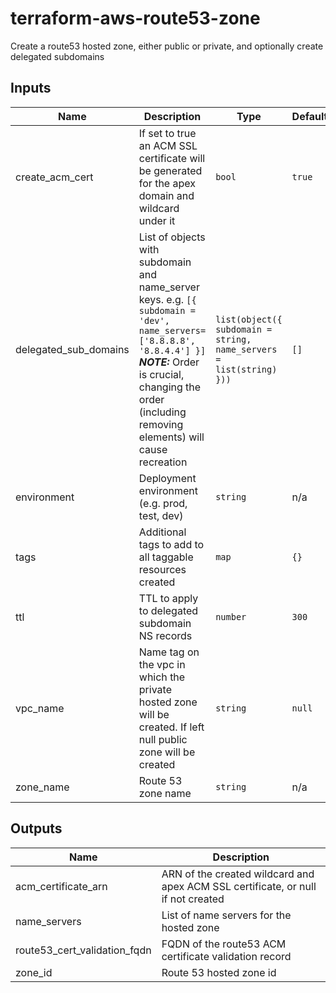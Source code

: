 # terraform-aws-route53-zone

Create a route53 hosted zone, either public or private, and optionally create delegated subdomains

## Inputs

| Name | Description | Type | Default | Required |
|------|-------------|------|---------|:--------:|
| create\_acm\_cert | If set to true an ACM SSL certificate will be generated for the apex domain and wildcard under it | `bool` | `true` | no |
| delegated\_sub\_domains | List of objects with subdomain and name\_server keys. e.g. `[{ subdomain = 'dev', name_servers=['8.8.8.8', '8.8.4.4'] }]` ***NOTE:*** Order is crucial, changing the order (including removing elements) will cause recreation | `list(object({ subdomain = string, name_servers = list(string) }))` | `[]` | no |
| environment | Deployment environment (e.g. prod, test, dev) | `string` | n/a | yes |
| tags | Additional tags to add to all taggable resources created | `map` | `{}` | no |
| ttl | TTL to apply to delegated subdomain NS records | `number` | `300` | no |
| vpc\_name | Name tag on the vpc in which the private hosted zone will be created. If left null public zone will be created | `string` | `null` | no |
| zone\_name | Route 53 zone name | `string` | n/a | yes |

## Outputs

| Name | Description |
|------|-------------|
| acm\_certificate\_arn | ARN of the created wildcard and apex ACM SSL certificate, or null if not created |
| name\_servers | List of name servers for the hosted zone |
| route53\_cert\_validation\_fqdn | FQDN of the route53 ACM certificate validation record |
| zone\_id | Route 53 hosted zone id |

